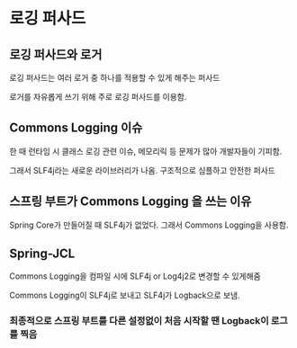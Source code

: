 # 로깅 퍼사드
## 로깅 퍼사드와 로거
로깅 퍼사드는 여러 로거 중 하나를 적용할 수 있게 해주는 퍼사드

로거를 자유롭게 쓰기 위해 주로 로깅 퍼사드를 이용함.

## Commons Logging 이슈
한 때 런타임 시 클래스 로깅 관련 이슈, 메모리릭 등 문제가 많아 개발자들이 기피함.
 
그래서 SLF4j라는 새로운 라이브러리가 나옴. 구조적으로 심플하고 안전한 퍼사드

## 스프링 부트가 Commons Logging 을 쓰는 이유
Spring Core가 만들어질 때 SLF4j가 없었다. 그래서 Commons Logging을 사용함.

## Spring-JCL
 Commons Logging을 컴파일 시에 SLF4j or Log4j2로 변경할 수 있게해줌
 
 Commons Logging이 SLF4j로 보내고 SLF4j가 Logback으로 보냄.
 
 ### 최종적으로 스프링 부트를 다른 설정없이 처음 시작할 땐 **Logback**이 로그를 찍음